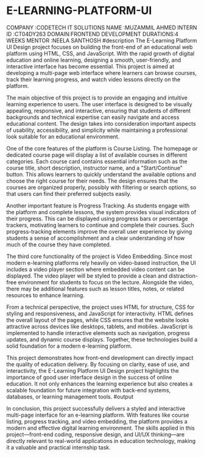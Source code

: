 # E-LEARNING-PLATFORM-UI
COMPANY :CODETECH IT SOLUTIONS
NAME :MUZAMMIL AHMED
INTERN ID :CT04DY263
DOMAIN:FRONTEND  DEVELOPMENT
DURATIONS:4 WEEKS
MENTOR :NEELA SANTHOSH
#description
The E-Learning Platform UI Design project focuses on building the front-end of an educational web platform using HTML, CSS, and JavaScript. With the rapid growth of digital education and online learning, designing a smooth, user-friendly, and interactive interface has become essential. This project is aimed at developing a multi-page web interface where learners can browse courses, track their learning progress, and watch video lessons directly on the platform.

The main objective of this project is to provide an engaging and intuitive learning experience to users. The user interface is designed to be visually appealing, responsive, and interactive, ensuring that students of different backgrounds and technical expertise can easily navigate and access educational content. The design takes into consideration important aspects of usability, accessibility, and simplicity while maintaining a professional look suitable for an educational environment.

One of the core features of the platform is Course Listing. The homepage or dedicated course page will display a list of available courses in different categories. Each course card contains essential information such as the course title, short description, instructor name, and a "Start/Continue" button. This allows learners to quickly understand the available options and choose the right course for their needs. The design ensures that the courses are organized properly, possibly with filtering or search options, so that users can find their preferred subjects easily.

Another important feature is Progress Tracking. As students engage with the platform and complete lessons, the system provides visual indicators of their progress. This can be displayed using progress bars or percentage trackers, motivating learners to continue and complete their courses. Such progress-tracking elements improve the overall user experience by giving students a sense of accomplishment and a clear understanding of how much of the course they have completed.

The third core functionality of the project is Video Embedding. Since most modern e-learning platforms rely heavily on video-based instruction, the UI includes a video player section where embedded video content can be displayed. The video player will be styled to provide a clean and distraction-free environment for students to focus on the lecture. Alongside the video, there may be additional features such as lesson titles, notes, or related resources to enhance learning.

From a technical perspective, the project uses HTML for structure, CSS for styling and responsiveness, and JavaScript for interactivity. HTML defines the overall layout of the pages, while CSS ensures that the website looks attractive across devices like desktops, tablets, and mobiles. JavaScript is implemented to handle interactive elements such as navigation, progress updates, and dynamic course displays. Together, these technologies build a solid foundation for a modern e-learning platform.

This project demonstrates how front-end development can directly impact the quality of education delivery. By focusing on clarity, ease of use, and interactivity, the E-Learning Platform UI Design project highlights the importance of good user interface design in the success of online education. It not only enhances the learning experience but also creates a scalable foundation for future integration with back-end systems, databases, or learning management tools.
#output

In conclusion, this project successfully delivers a styled and interactive multi-page interface for an e-learning platform. With features like course listing, progress tracking, and video embedding, the platform provides a modern and effective digital learning environment. The skills applied in this project—front-end coding, responsive design, and UI/UX thinking—are directly relevant to real-world applications in education technology, making it a valuable and practical internship task.
